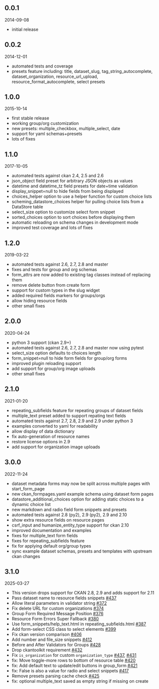 ## 0.0.1

2014-09-08

* initial release


## 0.0.2

2014-12-01

* automated tests and coverage
* presets feature including: title, dataset_slug, tag_string_autocomplete,
  dataset_organization, resource_url_upload, resource_format_autocomplete,
  select presets


## 1.0.0

2015-10-14

* first stable release
* working group/org customization
* new presets: multiple_checkbox, multiple_select, date
* support for yaml schemas+presets
* lots of fixes


## 1.1.0

2017-10-05

* automated tests against ckan 2.4, 2.5 and 2.6
* json_object field preset for arbitrary JSON objects as values
* datetime and datetime_tz field presets for date+time validation
* display_snippet=null to hide fields from being displayed
* choices_helper option to use a helper function for custom choice lists
* scheming_datastore_choices helper for pulling choice lists from a
  DataStore table
* select_size option to customize select form snippet
* sorted_choices option to sort choices before displaying them
* automatic reloading on schema changes in development mode
* improved test coverage and lots of fixes


## 1.2.0

2019-03-22

* automated tests against 2.6, 2.7, 2.8 and master
* fixes and tests for group and org schemas
* form_attrs are now added to existing tag classes instead of replacing them
* remove delete button from create form
* support for custom types in the slug widget
* added required fields markers for groups/orgs
* allow hiding resource fields
* other small fixes


## 2.0.0

2020-04-24

* python 3 support (ckan 2.9+)
* automated tests against 2.6, 2.7, 2.8 and master now using pytest
* select_size option defaults to choices length
* form_snippet=null to hide form fields for group/org forms
* improved plugin reloading support
* add support for group/org image uploads
* other small fixes


## 2.1.0

2021-01-20

* repeating_subfields feature for repeating groups of dataset fields
* multiple_text preset added to support repating text fields
* automated tests against 2.7, 2.8, 2.9 and 2.9 under python 3
* examples converted to yaml for readability
* allow display of data dictionary
* fix auto-generation of resource names
* restore license options in 2.9
* add support for organization image uploads


## 3.0.0

2022-11-24

* dataset metadata forms may now be split across multiple pages with
  start_form_page
* new ckan_formpages.yaml example schema using dataset form pages
* datastore_additional_choices option for adding static choices
  to a dynamic choice list
* new markdown and radio field form snippets and presets
* automated tests against 2.8 (py2), 2.9 (py2), 2.9 and 2.10
* show extra resource fields on resource pages
* csrf_input and humanize_entity_type support for ckan 2.10
* improved documentation and examples
* fixes for multiple_text form fields
* fixes for repeating_subfields feature
* fix for applying default org/group types
* sync example dataset schemas, presets and templates with upstream ckan
  changes

## 3.1.0

2025-03-27

* This version drops support for CKAN 2.8, 2.9 and adds support for 2.11
* Pass dataset name to resource fields snippets [#437](https://github.com/ckan/ckanext-scheming/pull/354)
* Allow literal parameters in validator string [#372](https://github.com/ckan/ckanext-scheming/pull/372)
* Fix delete URL for custom organizations [#374](https://github.com/ckan/ckanext-scheming/pull/374)
* Group Form Required Message Position [#376](https://github.com/ckan/ckanext-scheming/pull/376)
* Resource Form Errors Super Fallback [#380](https://github.com/ckan/ckanext-scheming/pull/380)
* Use form_snippets/help_text.html in repeating_subfields.html [#387](https://github.com/ckan/ckanext-scheming/pull/397)
* Add form-select CSS class to select elements [#399](https://github.com/ckan/ckanext-scheming/pull/399)
* Fix ckan version comparison [#406](https://github.com/ckan/ckanext-scheming/pull/406)
* Add number and file_size snippets [#412](https://github.com/ckan/ckanext-scheming/pull/412)
* Before and After Validators for Groups [#428](https://github.com/ckan/ckanext-scheming/pull/428)
* Drop ckantoolkit requirement [#432](https://github.com/ckan/ckanext-scheming/pull/432)
* Fix `is_organization` for custom `organization_type` [#437](https://github.com/ckan/ckanext-scheming/pull/437), [#431](https://github.com/ckan/ckanext-scheming/pull/431)
* fix: Move toggle-more rows to bottom of resource table [#420](https://github.com/ckan/ckanext-scheming/pull/420)
* fix: Add default text to update/edit buttons in group_form [#421](https://github.com/ckan/ckanext-scheming/pull/421)
* fix: False is also a value for radio and select snippets [#417](https://github.com/ckan/ckanext-scheming/pull/417)
* Remove presets parsing cache check [#425](https://github.com/ckan/ckanext-scheming/pull/425)
* fix: optional multiple_text saved as empty string if missing on create
